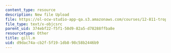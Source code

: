 ```yaml
---
content_type: resource
description: New file Upload
file: https://ol-ocw-studio-app-qa.s3.amazonaws.com/courses/12-811-tropical-meteorology-spring-2011/d9dac74acb2f5f191db898c58b2446b9_gill.m
file_type: text/x-objcsrc
parent_uid: 374ebf22-f5f1-50d9-82a5-d78288ffba8e
resourcetype: Other
title: gill.m
uid: d9dac74a-cb2f-5f19-1db8-98c58b2446b9
---
```

